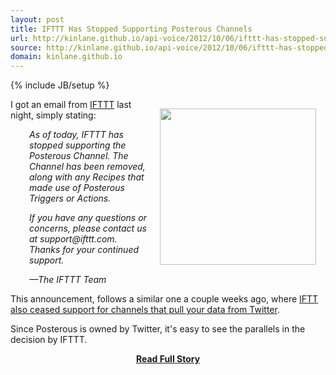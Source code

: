 ```yaml
---
layout: post
title: IFTTT Has Stopped Supporting Posterous Channels
url: http://kinlane.github.io/api-voice/2012/10/06/ifttt-has-stopped-supporting-posterous-channels/
source: http://kinlane.github.io/api-voice/2012/10/06/ifttt-has-stopped-supporting-posterous-channels/
domain: kinlane.github.io
---
```

{% include JB/setup %}<p><p><img style="padding: 15px;" src="https://s3.amazonaws.com/kinlane-productions/api-evangelist/ifthisthenthat/iftt-twitter-posterous.jpeg" alt="" width="250" align="right" /></p>
<p>I got an email from <a title="IFTTT" href="https://ifttt.com/">IFTTT</a> last night, simply stating:&nbsp;</p>
<p style="padding-left: 30px;"><em>As of today, IFTTT has stopped supporting the Posterous Channel. The Channel has been removed, along with any Recipes that made use of Posterous Triggers or Actions.&nbsp;</em></p>
<p style="padding-left: 30px;"><em>If you have any questions or concerns, please contact us at support@ifttt.com. Thanks for your continued support.&nbsp;</em></p>
<p style="padding-left: 30px;"><em>&mdash;The IFTTT Team&nbsp;</em></p>
<p>This announcement, follows a similar one a couple weeks ago, where <a href="http://thenextweb.com/twitter/2012/09/21/why-ifttt-forced-remove-twitter-triggers-red-alert-developers/">IFTT also ceased support for channels that pull your data from Twitter</a>. &nbsp;</p>
<p>Since Posterous is owned by Twitter, it's easy to see the parallels in the decision by IFTTT. &nbsp;</p></p>
<center><p><a href="http://kinlane.github.io/api-voice/2012/10/06/ifttt-has-stopped-supporting-posterous-channels/" style='padding:25px; font-sze:18px; font-weight: bold;'>Read Full Story</a></p></center>
